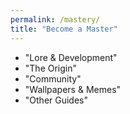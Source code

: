 ```yaml
---
permalink: /mastery/
title: "Become a Master"
---
```


- "Lore & Development"
- "The Origin"
- "Community"
- "Wallpapers & Memes"
- "Other Guides"
